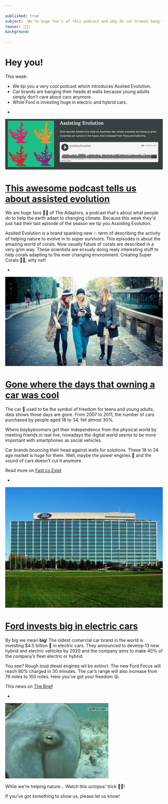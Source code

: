 ```yaml
---

published: true
subject:  We're huge fan's of this podcast and why do car brands bang their heads against walls? 
teaser: 📢💥💸 
background: 

---
```


# Hey you!

This week:

* We tip you a very cool podcast which introduces Assited Evolution.
* Car brands are banging their heads at walls because young adults simply don't care about cars anymore.
* While Ford is investing huge in electric and hybrid cars.

-

[![Assisting evolution](18-12-2015-adaptors-podcastlink.png)](http://www.theadaptors.org/)

# [This awesome podcast tells us about assisted evolution](http://www.theadaptors.org/)

We are huge fans 🙌🏻 of The Adaptors, a podcast that's about what people do to help the earth adapt to changing climate. Because this week they'd just had their last episode of the season we tip you Assisting Evolution.

Assited Evolution is a brand spanking new 💥 term of describing the activity of helping nature to evolve in to super survivors. This episodes is about the amazing world of corals. Now usually future of corals are described in a very grim way. These scientists are ecxualy doing realy interesting stuff to help corals adapting to the ever changing environment. Creating Super Corals 💪🏼, why not!

-

[![Millenials](18-12-2015-millenials.jpg)](http://www.fastcoexist.com/3027876/millennials-dont-care-about-owning-cars-and-car-makers-cant-figure-out-why)

# [Gone where the days that owning a car was cool](http://www.fastcoexist.com/3027876/millennials-dont-care-about-owning-cars-and-car-makers-cant-figure-out-why) 
The car 🚗 used to be the symbol of freedom for teens and young adults, data shows those days are gone. From 2007 to 2011, the number of cars purchased by people aged 18 to 34, fell almost 30%. 

Where _baybyboomers_ got their independence from the physical world by meeting friends in real live, nowadays the digital world seems to be more important with smartphones as social vehicles. 

Car brands bouncing their head against walls for solutions. These 18 to 34 age market is huge for them. Well, maybe the power engines 💨 and the sound of cars doesn't cut it anymore. 

Read more on [Fast co.Exist](http://www.fastcoexist.com/3027876/millennials-dont-care-about-owning-cars-and-car-makers-cant-figure-out-why)

-

[![Ford](18-12-2015-ford.jpg)](http://www.briefmedia.news/ford-will-invest-4-5-billion-in-electric-cars/)

# [Ford invests big in electric cars](http://www.briefmedia.news/ford-will-invest-4-5-billion-in-electric-cars/)
By big we mean **big**! The oldest comercial car brand in the world is investing $4.5 billion 💸 in electric cars. They announced to develop 13 new hybrid and electric vehicles by 2020 and the company aims to make 40% of the company’s fleet electric or hybrid.

You see? Rough loud diesel engines wil be extinct. The new Ford Focus will reach 80% charged in 30 minutes. The car’s range will also increase from 76 miles to 100 miles. Here you've got your freedom 😜. 

This news on [The Brief](http://www.briefmedia.news/ford-will-invest-4-5-billion-in-electric-cars/)

-

![Octopus](18-12-15-octopus.gif)

While we're helping nature... Watch this octopus' trick 👏🏻!

If you've got something to show us, please let us know!



